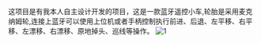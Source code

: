 这项目是有我本人自主设计开发的项目，这是一款蓝牙遥控小车,轮胎是采用麦克纳姆轮,连接上蓝牙可以使用上位机或者手柄控制执行前进、后退、左平移、右平移、左漂移、右漂移、原地掉头、巡线等操作。
![1](https://github.com/LMf-z/remote_rcontrol_car/assets/134119171/a4cb7a3a-5f86-43b8-b149-692da0779768)
